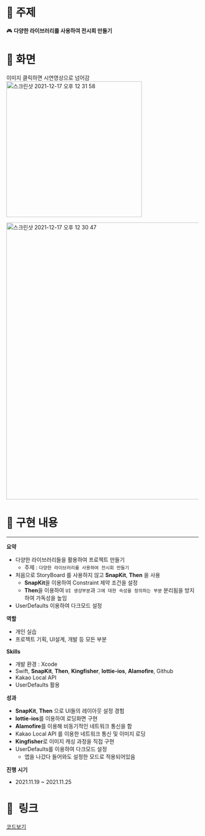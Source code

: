 # 📌  주제

🎮 **다양한 라이브러리를 사용하여 전시회 만들기**


# 📱  화면

이미지 클릭하면 시연영상으로 넘어감 <br>
<a href="https://www.youtube.com/watch?v=hIknjX-e-sA"> <img width="355" alt="스크린샷 2021-12-17 오후 12 31 58" src="https://user-images.githubusercontent.com/55241258/146484467-fe4683a2-f9a7-42d0-b8f5-b10474c573f8.png">
</a> <br>

<img width="724" alt="스크린샷 2021-12-17 오후 12 30 47" src="https://user-images.githubusercontent.com/55241258/146484377-662fcdab-8048-4dfe-8330-85830b7907fe.png">

# 📝  구현 내용

---

**요약**

- 다양한 라이브러리들을 활용하여 프로젝트 만들기
    - 주제 : `다양한 라이브러리를 사용하여 전시회 만들기`
- 처음으로 StoryBoard 를 사용하지 않고 **SnapKit**, **Then** 을 사용
    - **SnapKit**을 이용하여 Constraint 제약 조건을 설정
    - **Then**을 이용하여 `UI 생성부분`과 `그에 대한 속성을 정의하는 부분` 분리됨을 방지하여 가독성을 높임
- UserDefaults 이용하여 다크모드 설정

**역할**

- 개인 실습
- 프로젝트 기획, UI설계, 개발 등 모든 부분

**Skills**

- 개발 환경 : Xcode
- Swift, **SnapKit**, **Then**, **Kingfisher**, **lottie-ios**, **Alamofire**,  Github
- Kakao Local API
- UserDefaults 활용

**성과**

- **SnapKit**, **Then** 으로 UI들의 레이아웃 설정 경험
- **lottie-ios**를 이용하여 로딩화면 구현
- **Alamofire**를 이용해 비동기적인 네트워크 통신을 함
- Kakao Local API 를 이용한 네트워크 통신 및 이미지 로딩
- **Kingfisher**로 이미지 캐싱 과정을 직접 구현
- UserDefaults를 이용하여 다크모드 설정
    - 앱을 나갔다 들어와도 설정한 모드로 적용되어있음

**진행** **시기**

- 2021.11.19 ~ 2021.11.25

# 🔗  링크
<a href="https://github.com/LeeHa-Yeon/RisingCamp_re/tree/main/5%EC%A3%BC%EC%B0%A8-storyboard/ExhibitionStoryboard"> 코드보기 </a>
